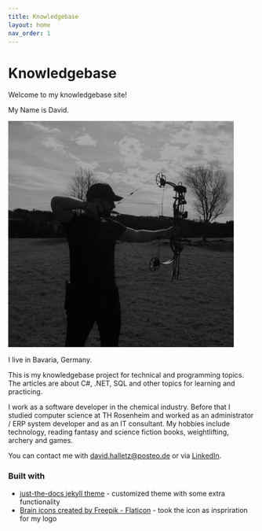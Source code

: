 ```yaml
---
title: Knowledgebase
layout: home
nav_order: 1
---
```


# Knowledgebase

Welcome to my knowledgebase site!

My Name is David.

![David](/assets/images/David_Halletz.jpg)

I live in Bavaria, Germany.

This is my knowledgebase project for technical and programming topics. The articles are about C#, .NET, SQL and other topics for learning and practicing.

I work as a software developer in the chemical industry. Before that I studied computer science at TH Rosenheim and worked as an administrator / ERP system developer and as an IT consultant. 
My hobbies include technology, reading fantasy and science fiction books, weightlifting, archery and games.

You can contact me with [david.halletz@posteo.de](mail-to:david.halletz@posteo.de) or via [LinkedIn](https://www.linkedin.com/in/david-halletz/).

### Built with

* [just-the-docs jekyll theme](https://github.com/just-the-docs/just-the-docs) - customized theme with some extra functionality
* [Brain icons created by Freepik - Flaticon](https://www.flaticon.com/free-icons/brain) - took the icon as inspriration for my logo